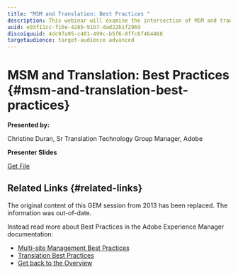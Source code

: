 ```yaml
---
title: "MSM and Translation: Best Practices "
description: This webinar will examine the intersection of MSM and translation for multilingual websites. We’ll cover the complexities introduced by translation, recommendations for site structure, and a brief comparison of translation connectors and tools for various use cases. 
uuid: e03f11cc-f16e-428b-91b7-dad22b1f2969
discoiquuid: 4dc97a95-c401-499c-b5f6-8ffc6f464468
targetaudience: target-audience advanced
---
```


# MSM and Translation: Best Practices {#msm-and-translation-best-practices}

**Presented by:**

Christine Duran, Sr Translation Technology Group Manager, Adobe

**Presenter Slides**

[Get File](assets/20130731-adobe-msm-and-translation-best-practices.pdf)

## Related Links {#related-links}

The original content of this GEM session from 2013 has been replaced. The information was out-of-date.

Instead read more about Best Practices in the Adobe Experience Manager documentation:

* [Multi-site Management Best Practices](https://docs.adobe.com/docs/en/aem/6-1/administer/sites/msm/msm-bp.html)
* [Translation Best Practices](https://docs.adobe.com/docs/en/aem/6-1/administer/sites/translation/tc-bp.html)
* [Get back to the Overview](https://helpx.adobe.com/experience-manager/kt/eseminars/gems/aem-index.html)

